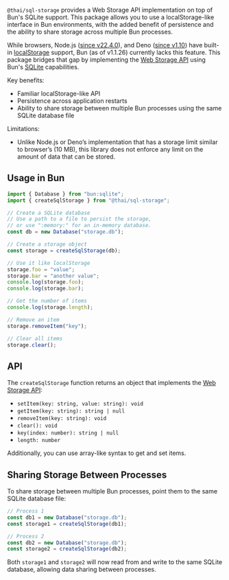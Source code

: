`@thai/sql-storage` provides a Web Storage API implementation on top of Bun's SQLite support. This package allows you to use a localStorage-like interface in Bun environments, with the added benefit of persistence and the ability to share storage across multiple Bun processes.

While browsers, Node.js ([since v22.4.0](https://nodejs.org/en/blog/release/v22.4)), and Deno ([since v1.10](https://docs.deno.com/runtime/manual/runtime/web_storage_api/)) have built-in [localStorage](https://developer.mozilla.org/en-US/docs/Web/API/Window/localStorage) support, Bun (as of v1.1.26) currently lacks this feature. This package bridges that gap by implementing the [Web Storage API](https://developer.mozilla.org/en-US/docs/Web/API/Web_Storage_API) using Bun's [SQLite](https://bun.sh/docs/api/sqlite) capabilities.

Key benefits:

- Familiar localStorage-like API
- Persistence across application restarts
- Ability to share storage between multiple Bun processes using the same SQLite database file

Limitations:

- Unlike Node.js or Deno’s implementation that has a storage limit similar to browser’s (10 MB), this library does not enforce any limit on the amount of data that can be stored.

## Usage in Bun

```typescript
import { Database } from "bun:sqlite";
import { createSqlStorage } from "@thai/sql-storage";

// Create a SQLite database
// Use a path to a file to persist the storage,
// or use ":memory:" for an in-memory database.
const db = new Database("storage.db");

// Create a storage object
const storage = createSqlStorage(db);

// Use it like localStorage
storage.foo = "value";
storage.bar = "another value";
console.log(storage.foo);
console.log(storage.bar);

// Get the number of items
console.log(storage.length);

// Remove an item
storage.removeItem("key");

// Clear all items
storage.clear();
```

## API

The `createSqlStorage` function returns an object that implements the [Web Storage API](https://developer.mozilla.org/en-US/docs/Web/API/Web_Storage_API):

- `setItem(key: string, value: string): void`
- `getItem(key: string): string | null`
- `removeItem(key: string): void`
- `clear(): void`
- `key(index: number): string | null`
- `length: number`

Additionally, you can use array-like syntax to get and set items.

## Sharing Storage Between Processes

To share storage between multiple Bun processes, point them to the same SQLite database file:

```typescript
// Process 1
const db1 = new Database("storage.db");
const storage1 = createSqlStorage(db1);

// Process 2
const db2 = new Database("storage.db");
const storage2 = createSqlStorage(db2);
```

Both `storage1` and `storage2` will now read from and write to the same SQLite database, allowing data sharing between processes.
